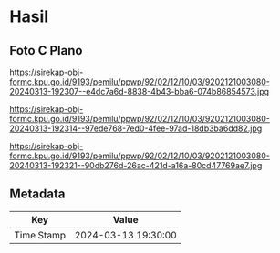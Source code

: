 # Hasil

## Foto C Plano

https://sirekap-obj-formc.kpu.go.id/9193/pemilu/ppwp/92/02/12/10/03/9202121003080-20240313-192307--e4dc7a6d-8838-4b43-bba6-074b86854573.jpg

https://sirekap-obj-formc.kpu.go.id/9193/pemilu/ppwp/92/02/12/10/03/9202121003080-20240313-192314--97ede768-7ed0-4fee-97ad-18db3ba6dd82.jpg

https://sirekap-obj-formc.kpu.go.id/9193/pemilu/ppwp/92/02/12/10/03/9202121003080-20240313-192321--90db276d-26ac-421d-a16a-80cd47769ae7.jpg


## Metadata

| Key        | Value               |
| ---------- | ------------------- |
| Time Stamp | 2024-03-13 19:30:00 |



